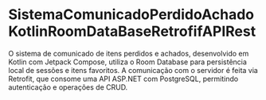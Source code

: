 # SistemaComunicadoPerdidoAchadoKotlinRoomDataBaseRetrofifAPIRest
O sistema de comunicado de itens perdidos e achados, desenvolvido em Kotlin com Jetpack Compose, utiliza o Room Database para persistência local de sessões e itens favoritos. A comunicação com o servidor é feita via Retrofit, que consome uma API ASP.NET com PostgreSQL, permitindo autenticação e operações de CRUD.
